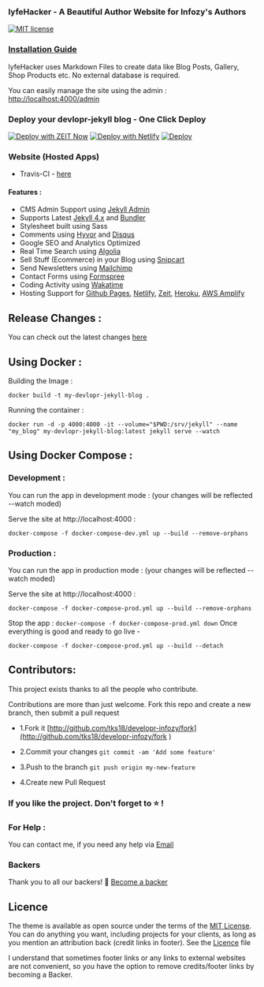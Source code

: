 ### lyfeHacker - A Beautiful Author Website for Infozy's Authors

[![MIT license](https://img.shields.io/badge/License-MIT-blue.svg)](https://lbesson.mit-license.org/)

### [Installation Guide](https://devlopr.netlify.app/get-started)

lyfeHacker uses Markdown Files to create data like Blog Posts, Gallery, Shop Products etc. No external database is required.

You can easily manage the site using the admin : [http://localhost:4000/admin](http://localhost:4000/admin)

### Deploy your devlopr-jekyll blog - One Click Deploy

[![Deploy with ZEIT Now](https://zeit.co/button)](https://zeit.co/new/project?template=https://github.com/tks18/developr-infozy)
[![Deploy with Netlify](https://www.netlify.com/img/deploy/button.svg)](https://app.netlify.com/start/deploy?repository=https://github.com/tks18/developr-infozy)
[![Deploy](https://www.herokucdn.com/deploy/button.svg)](https://heroku.com/deploy?template=https://github.com/tks18/developr-infozy)

### Website (Hosted Apps)

- Travis-CI - [here](https://shan.infozy.tk/)

#### Features :

- CMS Admin Support using [Jekyll Admin](https://jekyll.github.io/jekyll-admin/)
- Supports Latest [Jekyll 4.x](https://jekyllrb.com) and [Bundler](https://bundler.io)
- Stylesheet built using Sass
- Comments using [Hyvor](https://talk.hyvor.com/) and [Disqus](https://disqus.com/)
- Google SEO and Analytics Optimized
- Real Time Search using [Algolia](https://algolia.com/)
- Sell Stuff (Ecommerce) in your Blog using [Snipcart](https://snipcart.com/)
- Send Newsletters using [Mailchimp](https://mailchimp.com/)
- Contact Forms using [Formspree](https://formspree.io/)
- Coding Activity using [Wakatime](https://wakatime.com/)
- Hosting Support for [Github Pages](https://pages.github.com), [Netlify](https://netlify.com), [Zeit](https://zeit.co), [Heroku](https://heroku.com), [AWS Amplify](aws.amplify.com)

## Release Changes :

You can check out the latest changes [here](https://www.buymeacoffee.com/shantk18)

## Using Docker :

Building the Image :

`docker build -t my-devlopr-jekyll-blog .`

Running the container :

`docker run -d -p 4000:4000 -it --volume="$PWD:/srv/jekyll" --name "my_blog" my-devlopr-jekyll-blog:latest jekyll serve --watch`

## Using Docker Compose :

### Development :

You can run the app in development mode : (your changes will be reflected --watch moded)

Serve the site at http://localhost:4000 :

`docker-compose -f docker-compose-dev.yml up --build --remove-orphans`

### Production :

You can run the app in production mode : (your changes will be reflected --watch moded)

Serve the site at http://localhost:4000 :

`docker-compose -f docker-compose-prod.yml up --build --remove-orphans`

Stop the app :
`docker-compose -f docker-compose-prod.yml down`
Once everything is good and ready to go live -

`docker-compose -f docker-compose-prod.yml up --build --detach`

## Contributors:

This project exists thanks to all the people who contribute.

Contributions are more than just welcome. Fork this repo and create a new branch, then submit a pull request

- 1.Fork it [http://github.com/tks18/developr-infozy/fork](http://github.com/tks18/developr-infozy/fork )

- 2.Commit your changes
`git commit -am 'Add some feature'`

- 3.Push to the branch
`git push origin my-new-feature`

- 4.Create new Pull Request

### If you like the project. Don't forget to :star: !

### For Help :

You can contact me, if you need any help via [Email](mailto:tksudharshan@gmail.com)

### Backers

Thank you to all our backers! 🙏 [Become a backer](https://https://buymeacoff.ee/shantk18)

## Licence

The theme is available as open source under the terms of the [MIT License](https://opensource.org/licenses/MIT). You can do anything you want, including projects for your clients, as long as you mention an attribution back (credit links in footer). See the [Licence](https://github.com/tks18/developr-infozy/blob/master/LICENSE) file

I understand that sometimes footer links or any links to external websites are not convenient, so you have the option to remove credits/footer links by becoming a Backer.